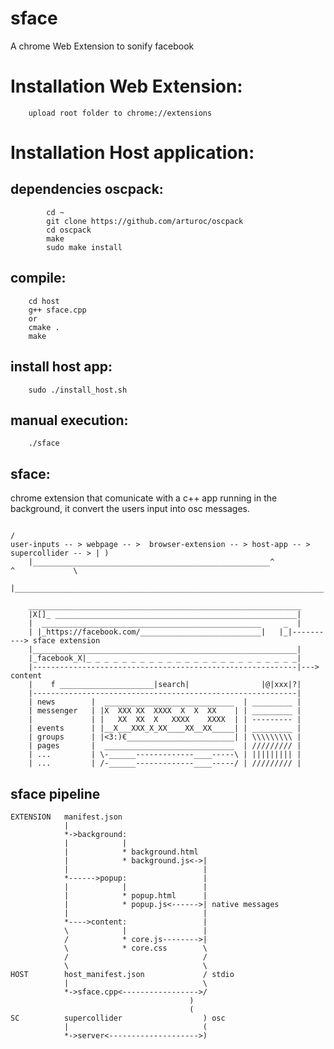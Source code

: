 # sface

A chrome Web Extension to sonify facebook

# Installation Web Extension:             

  		upload root folder to chrome://extensions

# Installation Host application:

## dependencies oscpack:
	
			cd ~
			git clone https://github.com/arturoc/oscpack
			cd oscpack 
			make
			sudo make install

## compile:
		
		cd host
		g++ sface.cpp 
	 	or
		cmake .
		make

## install host app:

		sudo ./install_host.sh 			 

## manual execution:

		./sface	   


## sface:

chrome extension that comunicate with a c++ app running in the background, it convert the users input into osc messages.
																							 
																							/
	user-inputs -- > webpage -- >  browser-extension -- > host-app -- > supercollider -- > | )   
		|_____________________________________________________^				  ^				\ 
		|_____________________________________________________________________|				 

		_____________________________________________________________
		|X[]_ ______________________________________________________|
		|  _________________________________________________     _	|
		| |_https://facebook.com/___________________________|   |_|----------> sface extension
		|___________________________________________________________|                            
		|_facebook_X|_ _ _ _ _ _ _ _ _ _ _ _ _ _ _ _ _ _ _ _ _ _ _ _|               
		|-----------------------------------------------------------|---> content   
		|    f _____________________|search|                |@|xxx|?|               
		|-----------------------------------------------------------|               
		| news	      |	 _____________________________  | _________ |               
		| messenger   |	|X	XXX	XX	XXXX  X  X	XX    | | _________ |               
		|			  |	|	XX	XX	X	XXXX	XXXX  | | --------- |               
		| events	  |	|__X___XXX_X_XX____XX__XX_____| | _________ |               
		| groups	  |	|<3:)€________________________| | \\\\\\\\\ |               
		| pages 	  |	 _____________________________  | ///////// |               
		| ...		  | \-______-------------____-----\ | |||||||||	|               	
		| ...		  | /-______-------------____-----/ | /////////	|               	

           																	    
           																	    	
## sface pipeline       								

	EXTENSION   manifest.json 
				|
				*->background:
				|  		     |
				|	         * background.html
				|	  	     * background.js<->|
				|		    				   |
				*------>popup: 				   | 
				| 	    	 |                 |
				|	   		 * popup.html      |
				|	   		 * popup.js<------>| native messages
				|							   |
				*---->content: 				   | 
				\		 	 |				   |
				/	 	 	 * core.js-------->|	
				\		 	 * core.css        \
			 	/							   / 
			 	\							   \	 
	HOST  		host_manifest.json	           / stdio
				|					           \
				*->sface.cpp<----------------->/
										   	)
										   	(
	SC 			supercollider 				   ) osc
				|							   (
				*->server<-------------------->)
			   
	


						
						
	 					